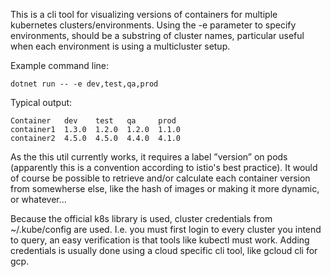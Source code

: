 This is a cli tool for visualizing versions of containers for multiple
kubernetes clusters/environments. Using the -e parameter to specify
environments, should be a substring of cluster names, particular useful
when each environment is using a multicluster setup.

Example command line:

    dotnet run -- -e dev,test,qa,prod

Typical output:

    Container   dev    test   qa     prod
    container1  1.3.0  1.2.0  1.2.0  1.1.0
    container2  4.5.0  4.5.0  4.4.0  4.1.0

As the this util currently works, it requires a label ”version”
on pods (apparently this is a convention according to istio's best
practice). It would of course be possible to retrieve and/or
calculate each container version from somewherse else, like the
hash of images or making it more dynamic, or whatever...

Because the official k8s library is used, cluster credentials from
~/.kube/config are used. I.e. you must first login to every cluster
you intend to query, an easy verification is that tools like kubectl
must work. Adding credentials is usually done using a cloud specific
cli tool, like gcloud cli for gcp.
